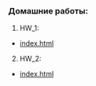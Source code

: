 ### Домашние работы:
1. HW_1:
 - [index.html](https://github.com/melondina/frontend/tree/main/HW/1)
2. HW_2:
 - [index.html](https://github.com/melondina/frontend/blob/main/HW/2/index.html)

